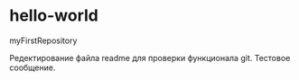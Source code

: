 # hello-world
myFirstRepository

Редектирование файла readme для проверки функционала git.
Тестовое сообщение.
